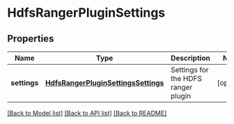 # HdfsRangerPluginSettings

## Properties
Name | Type | Description | Notes
------------ | ------------- | ------------- | -------------
**settings** | [**HdfsRangerPluginSettingsSettings**](HdfsRangerPluginSettingsSettings.md) | Settings for the HDFS ranger plugin | [optional] 

[[Back to Model list]](../README.md#documentation-for-models) [[Back to API list]](../README.md#documentation-for-api-endpoints) [[Back to README]](../README.md)


